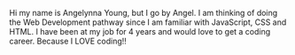Hi my name is Angelynna Young, but I go by Angel. I am thinking of doing the Web Development pathway since I am familiar with JavaScript, CSS and HTML. I have been at my job for 4 years and would love to get a coding career. Because I LOVE coding!!
